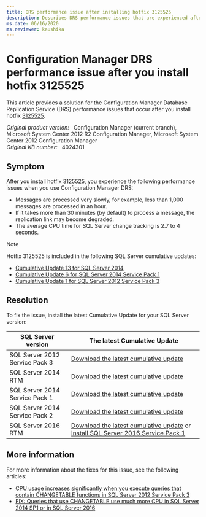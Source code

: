 ```yaml
---
title: DRS performance issue after installing hotfix 3125525
description: Describes DRS performance issues that are experienced after you install hotfix 3125525 in Configuration Manager.
ms.date: 06/16/2020
ms.reviewer: kaushika
---
```

# Configuration Manager DRS performance issue after you install hotfix 3125525

This article provides a solution for the Configuration Manager Database Replication Service (DRS) performance issues that occur after you install hotfix [3125525](https://support.microsoft.com/help/3125525).

_Original product version:_ &nbsp; Configuration Manager (current branch), Microsoft System Center 2012 R2 Configuration Manager,  Microsoft System Center 2012 Configuration Manager  
_Original KB number:_ &nbsp; 4024301

## Symptom

After you install hotfix [3125525](https://support.microsoft.com/help/3125525), you experience the following performance issues when you use Configuration Manager DRS:

- Messages are processed very slowly, for example, less than 1,000 messages are processed in an hour.
- If it takes more than 30 minutes (by default) to process a message, the replication link may become degraded.
- The average CPU time for SQL Server change tracking is 2.7 to 4 seconds.

> [!NOTE]
> Hotfix 3125525 is included in the following SQL Server cumulative updates:
>
> - [Cumulative Update 13 for SQL Server 2014](https://support.microsoft.com/help/3144517)
> - [Cumulative Update 6 for SQL Server 2014 Service Pack 1](https://support.microsoft.com/help/3167392)
> - [Cumulative Update 1 for SQL Server 2012 Service Pack 3](https://support.microsoft.com/help/3123299)

## Resolution

To fix the issue, install the latest Cumulative Update for your SQL Server version:

|SQL Server version|The latest Cumulative Update|
|---|---|
|SQL Server 2012 Service Pack 3| [Download the latest cumulative update](https://www.microsoft.com/download/details.aspx?id=50733)|
|SQL Server 2014 RTM| [Download the latest cumulative update](https://www.microsoft.com/download/details.aspx?id=51187)|
|SQL Server 2014 Service Pack 1| [Download the latest cumulative update](https://www.microsoft.com/download/details.aspx?id=51186)|
|SQL Server 2014 Service Pack 2| [Download the latest cumulative update](https://www.microsoft.com/download/details.aspx?id=53592)|
|SQL Server 2016 RTM| [Download the latest cumulative update](https://www.microsoft.com/download/details.aspx?id=53338) or [Install SQL Server 2016 Service Pack 1](https://www.microsoft.com/download/details.aspx?id=54276)|
  
## More information

For more information about the fixes for this issue, see the following articles:

- [CPU usage increases significantly when you execute queries that contain CHANGETABLE functions in SQL Server 2012 Service Pack 3](https://support.microsoft.com/help/3188672)
- [FIX: Queries that use CHANGETABLE use much more CPU in SQL Server 2014 SP1 or in SQL Server 2016](https://support.microsoft.com/help/3180060)
